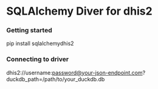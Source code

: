# SQLAlchemy Diver for dhis2
### Getting started
pip install sqlalchemydhis2

### Connecting to driver
dhis2://username:password@your-json-endpoint.com?duckdb_path=/path/to/your_duckdb.db